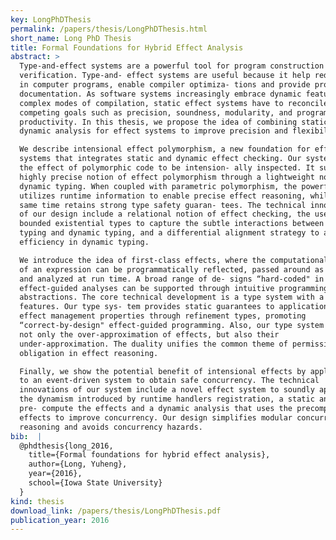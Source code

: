 ```yaml
---
key: LongPhDThesis
permalink: /papers/thesis/LongPhDThesis.html
short_name: Long PhD Thesis
title: Formal Foundations for Hybrid Effect Analysis
abstract: >
  Type-and-effect systems are a powerful tool for program construction and
  verification. Type-and- effect systems are useful because it help reduce bugs
  in computer programs, enable compiler optimiza- tions and provide program
  documentation. As software systems increasingly embrace dynamic features and
  complex modes of compilation, static effect systems have to reconcile over
  competing goals such as precision, soundness, modularity, and programmer
  productivity. In this thesis, we propose the idea of combining static and
  dynamic analysis for effect systems to improve precision and flexibility.

  We describe intensional effect polymorphism, a new foundation for effect
  systems that integrates static and dynamic effect checking. Our system allows
  the effect of polymorphic code to be intension- ally inspected. It supports a
  highly precise notion of effect polymorphism through a lightweight notion of
  dynamic typing. When coupled with parametric polymorphism, the powerful system
  utilizes runtime information to enable precise effect reasoning, while at the
  same time retains strong type safety guaran- tees. The technical innovations
  of our design include a relational notion of effect checking, the use of
  bounded existential types to capture the subtle interactions between static
  typing and dynamic typing, and a differential alignment strategy to achieve
  efficiency in dynamic typing.

  We introduce the idea of first-class effects, where the computational effect
  of an expression can be programmatically reflected, passed around as values,
  and analyzed at run time. A broad range of de- signs “hard-coded" in existing
  effect-guided analyses can be supported through intuitive programming
  abstractions. The core technical development is a type system with a couple of
  features. Our type sys- tem provides static guarantees to application-specific
  effect management properties through refinement types, promoting
  “correct-by-design" effect-guided programming. Also, our type system computes
  not only the over-approximation of effects, but also their
  under-approximation. The duality unifies the common theme of permission vs.
  obligation in effect reasoning.

  Finally, we show the potential benefit of intensional effects by applying it
  to an event-driven system to obtain safe concurrency. The technical
  innovations of our system include a novel effect system to soundly approximate
  the dynamism introduced by runtime handlers registration, a static analysis to
  pre- compute the effects and a dynamic analysis that uses the precomputed
  effects to improve concurrency. Our design simplifies modular concurrency
  reasoning and avoids concurrency hazards.
bib:  |
  @phdthesis{long_2016,
    title={Formal foundations for hybrid effect analysis},
    author={Long, Yuheng},
    year={2016},
    school={Iowa State University}
  }
kind: thesis
download_link: /papers/thesis/LongPhDThesis.pdf
publication_year: 2016
---
```

